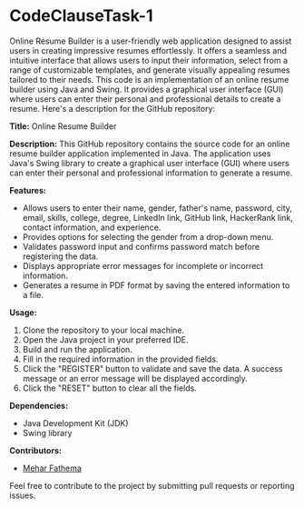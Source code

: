 # CodeClauseTask-1
Online Resume Builder is a user-friendly web application designed to assist users in creating impressive resumes effortlessly. It offers a seamless and intuitive interface that allows users to input their information, select from a range of customizable templates, and generate visually appealing resumes tailored to their needs.
This code is an implementation of an online resume builder using Java and Swing. It provides a graphical user interface (GUI) where users can enter their personal and professional details to create a resume. Here's a description for the GitHub repository:

**Title:** Online Resume Builder

**Description:**
This GitHub repository contains the source code for an online resume builder application implemented in Java. The application uses Java's Swing library to create a graphical user interface (GUI) where users can enter their personal and professional information to generate a resume.

**Features:**
- Allows users to enter their name, gender, father's name, password, city, email, skills, college, degree, LinkedIn link, GitHub link, HackerRank link, contact information, and experience.
- Provides options for selecting the gender from a drop-down menu.
- Validates password input and confirms password match before registering the data.
- Displays appropriate error messages for incomplete or incorrect information.
- Generates a resume in PDF format by saving the entered information to a file.

**Usage:**
1. Clone the repository to your local machine.
2. Open the Java project in your preferred IDE.
3. Build and run the application.
4. Fill in the required information in the provided fields.
5. Click the "REGISTER" button to validate and save the data. A success message or an error message will be displayed accordingly.
6. Click the "RESET" button to clear all the fields.

**Dependencies:**
- Java Development Kit (JDK)
- Swing library

**Contributors:**
- [Mehar Fathema](https://github.com/20a31a05e9)

Feel free to contribute to the project by submitting pull requests or reporting issues.
